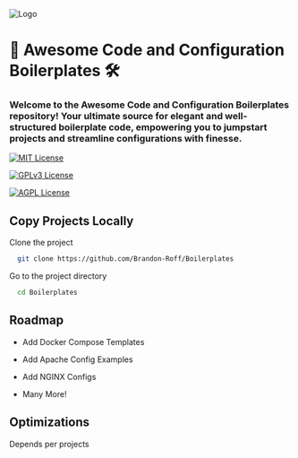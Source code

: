 
![Logo](https://dev-to-uploads.s3.amazonaws.com/uploads/articles/th5xamgrr6se0x5ro4g6.png)




# 🚀 Awesome Code and Configuration Boilerplates 🛠️

### Welcome to the Awesome Code and Configuration Boilerplates repository! Your ultimate source for elegant and well-structured boilerplate code, empowering you to jumpstart projects and streamline configurations with finesse.







[![MIT License](https://img.shields.io/badge/License-MIT-green.svg)](https://choosealicense.com/licenses/mit/)

[![GPLv3 License](https://img.shields.io/badge/License-GPL%20v3-yellow.svg)](https://opensource.org/licenses/)

[![AGPL License](https://img.shields.io/badge/license-AGPL-blue.svg)](http://www.gnu.org/licenses/agpl-3.0)


## Copy Projects Locally

Clone the project

```bash
  git clone https://github.com/Brandon-Roff/Boilerplates
```

Go to the project directory

```bash
  cd Boilerplates
```






## Roadmap

- Add Docker Compose Templates

- Add Apache Config Examples

- Add NGINX Configs

- Many More!


## Optimizations

Depends per projects

